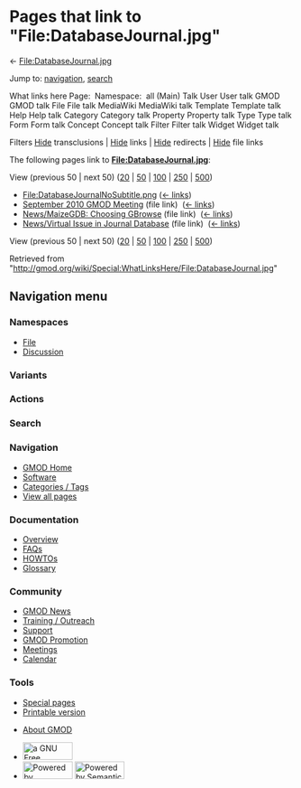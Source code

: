 <div id="mw-page-base" class="noprint">

</div>

<div id="mw-head-base" class="noprint">

</div>

<div id="content" class="mw-body" role="main">

<span id="top"></span>

<div id="mw-js-message" style="display:none;">

</div>



# <span dir="auto">Pages that link to "File:DatabaseJournal.jpg"</span>

<div id="bodyContent">

<div id="contentSub">

←
[File:DatabaseJournal.jpg](/wiki/File:DatabaseJournal.jpg "File:DatabaseJournal.jpg")

</div>

<div id="jump-to-nav" class="mw-jump">

Jump to: [navigation](#mw-navigation), [search](#p-search)

</div>

<div id="mw-content-text">

What links here Page:  Namespace:  all (Main) Talk User User talk GMOD
GMOD talk File File talk MediaWiki MediaWiki talk Template Template talk
Help Help talk Category Category talk Property Property talk Type Type
talk Form Form talk Concept Concept talk Filter Filter talk Widget
Widget talk

Filters
[Hide](/mediawiki/index.php?title=Special:WhatLinksHere/File:DatabaseJournal.jpg&hidetrans=1 "Special:WhatLinksHere/File:DatabaseJournal.jpg")
transclusions \|
[Hide](/mediawiki/index.php?title=Special:WhatLinksHere/File:DatabaseJournal.jpg&hidelinks=1 "Special:WhatLinksHere/File:DatabaseJournal.jpg")
links \|
[Hide](/mediawiki/index.php?title=Special:WhatLinksHere/File:DatabaseJournal.jpg&hideredirs=1 "Special:WhatLinksHere/File:DatabaseJournal.jpg")
redirects \|
[Hide](/mediawiki/index.php?title=Special:WhatLinksHere/File:DatabaseJournal.jpg&hideimages=1 "Special:WhatLinksHere/File:DatabaseJournal.jpg")
file links

The following pages link to
**[File:DatabaseJournal.jpg](/wiki/File:DatabaseJournal.jpg "File:DatabaseJournal.jpg")**:

View (previous 50 \| next 50)
([20](/mediawiki/index.php?title=Special:WhatLinksHere/File:DatabaseJournal.jpg&limit=20 "Special:WhatLinksHere/File:DatabaseJournal.jpg")
\|
[50](/mediawiki/index.php?title=Special:WhatLinksHere/File:DatabaseJournal.jpg&limit=50 "Special:WhatLinksHere/File:DatabaseJournal.jpg")
\|
[100](/mediawiki/index.php?title=Special:WhatLinksHere/File:DatabaseJournal.jpg&limit=100 "Special:WhatLinksHere/File:DatabaseJournal.jpg")
\|
[250](/mediawiki/index.php?title=Special:WhatLinksHere/File:DatabaseJournal.jpg&limit=250 "Special:WhatLinksHere/File:DatabaseJournal.jpg")
\|
[500](/mediawiki/index.php?title=Special:WhatLinksHere/File:DatabaseJournal.jpg&limit=500 "Special:WhatLinksHere/File:DatabaseJournal.jpg"))

- [File:DatabaseJournalNoSubtitle.png](/wiki/File:DatabaseJournalNoSubtitle.png "File:DatabaseJournalNoSubtitle.png")
  ‎ <span class="mw-whatlinkshere-tools">([←
  links](/mediawiki/index.php?title=Special:WhatLinksHere&target=File%3ADatabaseJournalNoSubtitle.png "Special:WhatLinksHere"))</span>
- [September 2010 GMOD
  Meeting](/wiki/September_2010_GMOD_Meeting "September 2010 GMOD Meeting")
  (file link) ‎ <span class="mw-whatlinkshere-tools">([←
  links](/mediawiki/index.php?title=Special:WhatLinksHere&target=September+2010+GMOD+Meeting "Special:WhatLinksHere"))</span>
- [News/MaizeGDB: Choosing
  GBrowse](/wiki/News/MaizeGDB:_Choosing_GBrowse "News/MaizeGDB: Choosing GBrowse")
  (file link) ‎ <span class="mw-whatlinkshere-tools">([←
  links](/mediawiki/index.php?title=Special:WhatLinksHere&target=News%2FMaizeGDB%3A+Choosing+GBrowse "Special:WhatLinksHere"))</span>
- [News/Virtual Issue in Journal
  Database](/wiki/News/Virtual_Issue_in_Journal_Database "News/Virtual Issue in Journal Database")
  (file link) ‎ <span class="mw-whatlinkshere-tools">([←
  links](/mediawiki/index.php?title=Special:WhatLinksHere&target=News%2FVirtual+Issue+in+Journal+Database "Special:WhatLinksHere"))</span>

View (previous 50 \| next 50)
([20](/mediawiki/index.php?title=Special:WhatLinksHere/File:DatabaseJournal.jpg&limit=20 "Special:WhatLinksHere/File:DatabaseJournal.jpg")
\|
[50](/mediawiki/index.php?title=Special:WhatLinksHere/File:DatabaseJournal.jpg&limit=50 "Special:WhatLinksHere/File:DatabaseJournal.jpg")
\|
[100](/mediawiki/index.php?title=Special:WhatLinksHere/File:DatabaseJournal.jpg&limit=100 "Special:WhatLinksHere/File:DatabaseJournal.jpg")
\|
[250](/mediawiki/index.php?title=Special:WhatLinksHere/File:DatabaseJournal.jpg&limit=250 "Special:WhatLinksHere/File:DatabaseJournal.jpg")
\|
[500](/mediawiki/index.php?title=Special:WhatLinksHere/File:DatabaseJournal.jpg&limit=500 "Special:WhatLinksHere/File:DatabaseJournal.jpg"))

</div>

<div class="printfooter">

Retrieved from
"<http://gmod.org/wiki/Special:WhatLinksHere/File:DatabaseJournal.jpg>"

</div>

<div id="catlinks" class="catlinks catlinks-allhidden">

</div>

<div class="visualClear">

</div>

</div>

</div>

<div id="mw-navigation">

## Navigation menu

<div id="mw-head">



<div id="left-navigation">

<div id="p-namespaces" class="vectorTabs" role="navigation"
aria-labelledby="p-namespaces-label">

### Namespaces

- <span id="ca-nstab-image"><a href="/wiki/File:DatabaseJournal.jpg" accesskey="c"
  title="View the file page [c]">File</a></span>
- <span id="ca-talk"><a
  href="/mediawiki/index.php?title=File_talk:DatabaseJournal.jpg&amp;action=edit&amp;redlink=1"
  accesskey="t"
  title="Discussion about the content page [t]">Discussion</a></span>

</div>

<div id="p-variants" class="vectorMenu emptyPortlet" role="navigation"
aria-labelledby="p-variants-label">

### 

### Variants[](#)

<div class="menu">

</div>

</div>

</div>

<div id="right-navigation">



<div id="p-cactions" class="vectorMenu emptyPortlet" role="navigation"
aria-labelledby="p-cactions-label">

### Actions[](#)

<div class="menu">

</div>

</div>

<div id="p-search" role="search">

### Search

<div id="simpleSearch">

</div>

</div>

</div>

</div>

<div id="mw-panel">

<div id="p-logo" role="banner">

<a href="/wiki/Main_Page"
style="background-image: url(http://gmod.org/images/GMOD-cogs.png);"
title="Visit the main page"></a>

</div>

<div id="p-Navigation" class="portal" role="navigation"
aria-labelledby="p-Navigation-label">

### Navigation

<div class="body">

- <span id="n-GMOD-Home">[GMOD Home](/wiki/Main_Page)</span>
- <span id="n-Software">[Software](/wiki/GMOD_Components)</span>
- <span id="n-Categories-.2F-Tags">[Categories /
  Tags](/wiki/Categories)</span>
- <span id="n-View-all-pages">[View all
  pages](/wiki/Special:AllPages)</span>

</div>

</div>

<div id="p-Documentation" class="portal" role="navigation"
aria-labelledby="p-Documentation-label">

### Documentation

<div class="body">

- <span id="n-Overview">[Overview](/wiki/Overview)</span>
- <span id="n-FAQs">[FAQs](/wiki/Category:FAQ)</span>
- <span id="n-HOWTOs">[HOWTOs](/wiki/Category:HOWTO)</span>
- <span id="n-Glossary">[Glossary](/wiki/Glossary)</span>

</div>

</div>

<div id="p-Community" class="portal" role="navigation"
aria-labelledby="p-Community-label">

### Community

<div class="body">

- <span id="n-GMOD-News">[GMOD News](/wiki/GMOD_News)</span>
- <span id="n-Training-.2F-Outreach">[Training /
  Outreach](/wiki/Training_and_Outreach)</span>
- <span id="n-Support">[Support](/wiki/Support)</span>
- <span id="n-GMOD-Promotion">[GMOD
  Promotion](/wiki/GMOD_Promotion)</span>
- <span id="n-Meetings">[Meetings](/wiki/Meetings)</span>
- <span id="n-Calendar">[Calendar](/wiki/Calendar)</span>

</div>

</div>

<div id="p-tb" class="portal" role="navigation"
aria-labelledby="p-tb-label">

### Tools

<div class="body">

- <span id="t-specialpages"><a href="/wiki/Special:SpecialPages" accesskey="q"
  title="A list of all special pages [q]">Special pages</a></span>
- <span id="t-print"><a
  href="/mediawiki/index.php?title=Special:WhatLinksHere/File:DatabaseJournal.jpg&amp;printable=yes"
  rel="alternate" accesskey="p"
  title="Printable version of this page [p]">Printable version</a></span>

</div>

</div>

</div>

</div>

<div id="footer" role="contentinfo">

- <span id="footer-places-about">[About
  GMOD](/wiki/GMOD:About "GMOD:About")</span>

<!-- -->

- <span id="footer-copyrightico">[<img src="http://www.gnu.org/graphics/gfdl-logo-small.png" width="88"
  height="31" alt="a GNU Free Documentation License" />](http://www.gnu.org/licenses/fdl-1.3.html)</span>
- <span id="footer-poweredbyico">[<img src="/mediawiki/skins/common/images/poweredby_mediawiki_88x31.png"
  width="88" height="31" alt="Powered by MediaWiki" />](//www.mediawiki.org/)
  [<img
  src="/mediawiki/extensions/SemanticMediaWiki/includes/../resources/images/smw_button.png"
  width="88" height="31" alt="Powered by Semantic MediaWiki" />](https://www.semantic-mediawiki.org/wiki/Semantic_MediaWiki)</span>

<div style="clear:both">

</div>

</div>
